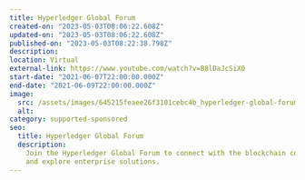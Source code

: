 ```yaml
---
title: Hyperledger Global Forum
created-on: "2023-05-03T08:06:22.608Z"
updated-on: "2023-05-03T08:06:22.608Z"
published-on: "2023-05-03T08:22:38.798Z"
description:
location: Virtual
external-link: https://www.youtube.com/watch?v=B8lDaJcSiX0
start-date: "2021-06-07T22:00:00.000Z"
end-date: "2021-06-09T22:00:00.000Z"
image:
  src: /assets/images/645215feaee26f3101cebc4b_hyperledger-global-forum.jpeg
  alt:
category: supported-sponsored
seo:
  title: Hyperledger Global Forum
  description:
    Join the Hyperledger Global Forum to connect with the blockchain community
    and explore enterprise solutions.
---
```

